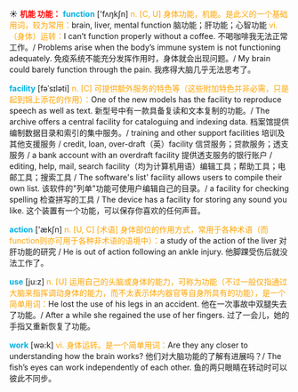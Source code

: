 ☀ <font color="red">**机能 功能：**</font>
<font color="sky blue">**function**</font> ['fʌŋkʃn] 
<font color="orange">n. [C, U] 身体功能，机能。是此义的一个基础用词，较为常用：</font>brain, liver, mental function 脑功能；肝功能；心智功能 <font color="orange">vi.（身体）运转：</font>I can’t function properly without a coffee. 不喝咖啡我无法正常工作。/ Problems arise when the body’s immune system is not functioning adequately. 免疫系统不能充分发挥作用时，身体就会出现问题。/ My brain could barely function through the pain. 我疼得大脑几乎无法思考了。
           
<font color="sky blue">**facility**</font> [fəˈsɪləti]
<font color="orange">n. [C] 可提供额外服务的特色等（这些附加特色并非必需，只是起到锦上添花的作用）：</font>One of the new models has the facility to reproduce speech as well as text. 新型号中有一款具备复读和文本复制的功能。/ The archive offers a central facility for cataloguing and indexing data. 档案馆提供编制数据目录和索引的集中服务。/ training and other support facilities 培训及其他支援服务 / credit, loan, over-draft（英）facility 信贷服务；贷款服务；透支服务 / a bank account with an overdraft facility 提供透支服务的银行账户 / editing, help, mail, search facility（均为计算机用语）编辑工具；帮助工具；电邮工具；搜索工具 / The software's list' facility allows users to compile their own list. 该软件的"列单"功能可使用户编辑自己的目录。/ a facility for checking spelling 检查拼写的工具 / The device has a facility for storing any sound you like. 这个装置有一个功能，可以保存你喜欢的任何声音。
 
<font color="sky blue">**action**</font> ['ækʃn] 
<font color="orange">n. [U, C] [术语] 身体部位的作用方式，常用于各种术语（而function则亦可用于各种非术语的语境中）：</font>a study of the action of the liver 对肝功能的研究 / He is out of action following an ankle injury. 他脚踝受伤后就没法工作了。

<font color="sky blue">**use**</font> [ju:z] 
<font color="orange">n. [U] 运用自己的头脑或身体的能力，可称为功能（不过一般仅指通过大脑来指挥调动身体的能力，而不太表示体内器官等自身所具有的功能），是一个简单用词：</font>He lost the use of his legs in an accident. 他在一次事故中双腿失去了功能。/ After a while she regained the use of her fingers. 过了一会儿，她的手指又重新恢复了功能。

<font color="sky blue">**work**</font> [wə:k] 
<font color="orange">vi. 身体运转。是一个简单用词：</font>Are they any closer to understanding how the brain works? 他们对大脑功能的了解有进展吗？/ The fish’s eyes can work independently of each other. 鱼的两只眼睛在转动时可以彼此不同步。

